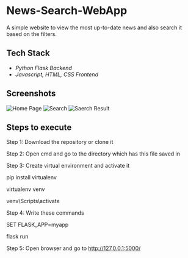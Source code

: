 # News-Search-WebApp
A simple website to view the most up-to-date news and also search it based on the filters.

## Tech Stack
- *Python Flask Backend*
- *Javascript, HTML, CSS Frontend*
  
## Screenshots
![Home Page](https://i.imgur.com/o4WC6je.png)
![Search](https://i.imgur.com/S6Te0Ti.png)
![Saerch Result](https://i.imgur.com/1qTcR2e.png)

## Steps to execute
Step 1: Download the repository or clone it

Step 2: Open cmd and go to the directory which has this file saved in

Step 3: Create virtual environment and activate it

pip install virtualenv

virtualenv venv

venv\Scripts\activate

Step 4: Write these commands

SET FLASK_APP=myapp

flask run

Step 5: Open browser and go to http://127.0.0.1:5000/
